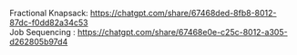 Fractional Knapsack: https://chatgpt.com/share/67468ded-8fb8-8012-87dc-f0dd82a34c53 \
Job Sequencing : https://chatgpt.com/share/67468e0e-c25c-8012-a305-d262805b97d4

